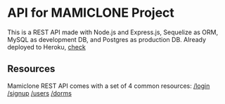 # API for MAMICLONE Project
This is a REST API made with Node.js and Express.js, Sequelize as ORM, MySQL as development DB, and Postgres as production DB. Already deployed to Heroku, [check](https://mamiclone-api.herokuapp.com/)

## Resources
Mamiclone REST API comes with a set of 4 common resources:
[/login](https://mamiclone-api.herokuapp.com/api/v1/login) <br/>
[/signup](https://mamiclone-api.herokuapp.com/api/v1/signup)
[/users](https://mamiclone-api.herokuapp.com/api/v1/users)
[/dorms](https://mamiclone-api.herokuapp.com/api/v1/dorms)

